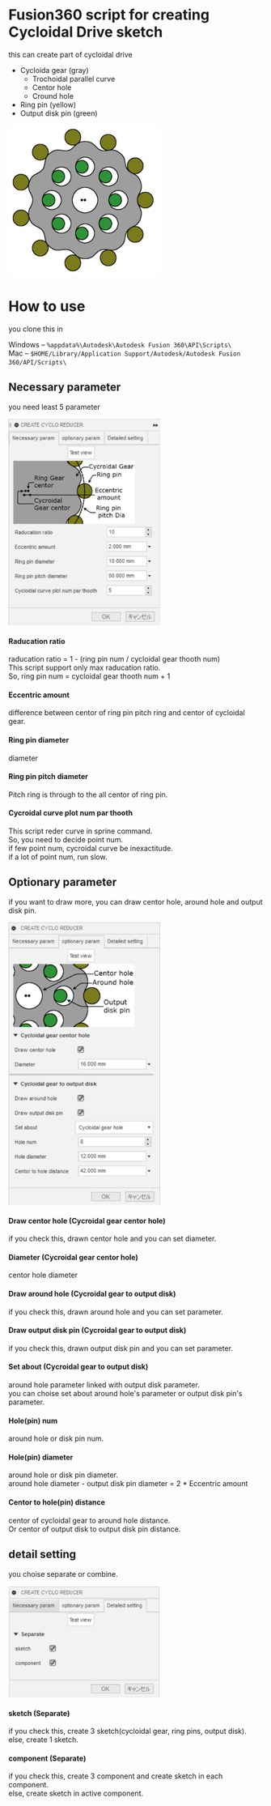 # Fusion360 script for creating Cycloidal Drive sketch
this can create part of cycloidal drive
* Cycloida gear (gray)
    * Trochoidal parallel curve
    * Centor hole
    * Cround hole
* Ring pin (yellow)
* Output disk pin (green)

<img src="./image/cyclo_Discription_Image_opt.png" width="300">

# How to use
you clone this in  

Windows – `%appdata%\Autodesk\Autodesk Fusion 360\API\Scripts\`  
Mac – `$HOME/Library/Application Support/Autodesk/Autodesk Fusion 360/API/Scripts\`

## Necessary parameter
you need least 5 parameter

<img src="./image/necessay param image.png" width="300">

#### Raducation ratio
raducation ratio = 1 - (ring pin num / cycloidal gear thooth num)  
This script support only max raducation ratio.  
So, ring pin num = cycloidal gear thooth num + 1

####  Eccentric amount
difference between centor of ring pin pitch ring and centor of cycloidal gear.  

####  Ring pin diameter
diameter

####  Ring pin pitch diameter
Pitch ring is through to the all centor of ring pin.  

####  Cycroidal curve plot num par thooth
This script reder curve in sprine command.  
So, you need to decide point num.  
if few point num, cycroidal curve be inexactitude.  
if a lot of point num, run slow.  



## Optionary parameter
if you want to draw more, you can draw centor hole, around hole and output disk pin.  

<img src="./image/optionary param image.png" width="300">

#### Draw centor hole (Cycroidal gear centor hole)
if you check this, drawn centor hole and you can set diameter.  

#### Diameter (Cycroidal gear centor hole)
centor hole diameter

#### Draw around hole (Cycroidal gear to output disk)
if you check this, drawn around hole and you can set parameter.  

#### Draw output disk pin (Cycroidal gear to output disk)
if you check this, drawn output disk pin and you can set parameter.  

#### Set about (Cycroidal gear to output disk)
around hole parameter linked with output disk parameter.  
you can choise set about around hole's parameter or output disk pin's parameter.

#### Hole(pin) num
around hole or disk pin num.    

#### Hole(pin) diameter
around hole or disk pin diameter.  
around hole diameter - output disk pin diameter = 2 *  Eccentric amount

#### Centor to hole(pin) distance
centor of cycloidal gear to around hole distance.  
Or centor of output disk to output disk pin distance.  

## detail setting
you choise separate or combine.  

<img src="./image/detail setting image.png" width="300">

#### sketch (Separate)
if you check this, create 3 sketch(cycloidal gear, ring pins, output disk).  
else, create 1 sketch.  

#### component (Separate)
if you check this, create 3 component and create sketch in each component.  
else, create sketch in active component.  